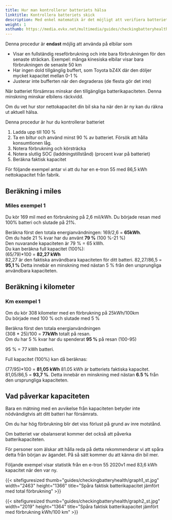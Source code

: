 ```yaml
---
title: Hur man kontrollerar batteriets hälsa
linktitle: Kontrollera batteriets skick
description: Med enkel matematik är det möjligt att verifiera batteriets allmänna status. Den här guiden förklarar hur.
weight: 1
xsthumb: https://media.evkx.net/multimedia/guides/checkingbatteryhealth/graph1_xst.jpg
---
```

<!-- markdownlint-disable MD033 -->
<div class="alert alert-warning" role="alert">
  Denna procedur är <b>endast</b> möjlig att använda på elbilar som
    <ul>
    <li>Visar en fullständig reseförbrukning och inte bara förbrukningen för den senaste sträckan. Exempel: många kinesiska elbilar visar bara förbrukningen de senaste 50 km</li>
    <li>Har ingen dold tillgänglig buffert, som Toyota bZ4X där den döljer mycket kapacitet mellan 0-1 %</li>
    <li>Justerar inte bufferten när den degraderas (de flesta gör det inte)</li>
    </ul>
</div>
När batteriet försämras minskar den tillgängliga batterikapaciteten. Denna minskning minskar elbilens räckvidd.

Om du vet hur stor nettokapacitet din bil ska ha när den är ny kan du räkna ut aktuell hälsa.

Denna procedur är hur du kontrollerar batteriet

1. Ladda upp till 100 %
2. Ta en biltur och använd minst 90 % av batteriet. Försök att hålla konsumtionen låg.
3. Notera förbrukning och körsträcka
4. Notera slutlig SOC (laddningstillstånd) (procent kvar på batteriet)
5. Beräkna faktisk kapacitet

För följande exempel antar vi att du har en e-tron 55 med 86,5 kWh nettokapacitet från fabrik.

## Beräkning i miles

### Miles exempel 1

Du kör 169 mil med en förbrukning på 2,6 mil/kWh. Du började resan med 100% batteri och slutade på 21%.

Beräkna först den totala energianvändningen: 169/2,6 = <b>65kWh</b>.<br>
Om du hade 21 % kvar har du använt <b>79 %</b> (100 %-21 %)<br>
Den nuvarande kapaciteten är 79 % = 65 kWh.<br>
Du kan beräkna full kapacitet (100%):<br>
(65/79)*100 = <b>82,27 kWh</b><br>
82,27 är den faktiska användbara kapaciteten för ditt batteri.
82,27/86,5 = <b>95,1 %</b>
Detta innebär en minskning med nästan 5 % från den ursprungliga användbara kapaciteten.

## Beräkning i kilometer

### Km exempel 1

Om du kör 308 kilometer med en förbrukning på 25kWh/100km<br>
Du började med 100 % och slutade med 5 %<br>

Beräkna först den totala energianvändningen<br>
(308 * 25)/100 = <b>77kWh</b> totalt på resan.<br>
Om du har 5 % kvar har du spenderat <b>95 %</b> på resan (100-95)<br>

95 % = 77 kWh batteri.<br>

Full kapacitet (100%) kan då beräknas:<br>

(77/95)*100 = <b>81,05 kWh</b>
81.05 kWh är batteriets faktiska kapacitet.<br>
81,05/86,5 = <b>93,7 %</b>. Detta innebär en minskning med nästan <b>6.5 %</b> från den ursprungliga kapaciteten.

## Vad påverkar kapaciteten

Bara en mätning med en avvikelse från kapaciteten betyder inte nödvändigtvis att ditt batteri har försämrats.

Om du har hög förbrukning blir det viss förlust på grund av inre motstånd.

Om batteriet var obalanserat kommer det också att påverka batterikapaciteten.

För personer som älskar att hålla reda på detta rekommenderar vi att spåra detta från början av ägandet. På så sätt kommer du att känna din bil mer.

Följande exempel visar statistik från en e-tron 55 2020v1 med 83,6 kWh kapacitet när den var ny.

{{< sitefiguresized thumb="guides/checkingbatteryhealth/graph1_st.jpg" width="2463" height="1366" title="Spåra faktisk batterikapacitet jämfört med total förbrukning" >}}

{{< sitefiguresized thumb="guides/checkingbatteryhealth/graph2_st.jpg" width="2019" height="1364" title="Spåra faktisk batterikapacitet jämfört med förbrukning kWh/100 km" >}}
